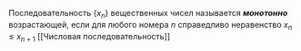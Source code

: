 Последовательность $\{ x_{n} \}$  вещественных чисел называется ___монотонно___ возрастающей, если для любого номера $n$  справедливо неравенство $x_{n} \leq x_{n+1}$ [[Числовая последовательность]]